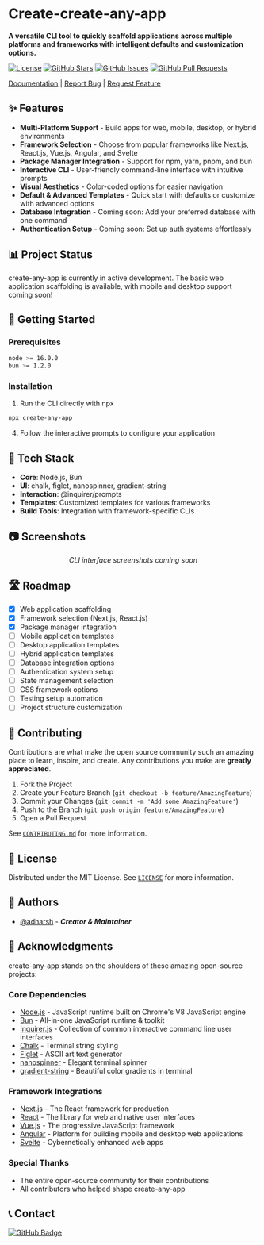 # Create-create-any-app

**A versatile CLI tool to quickly scaffold applications across multiple platforms and frameworks with intelligent defaults and customization options.**

[![License](https://img.shields.io/badge/License-MIT-blue.svg)](LICENSE)
[![GitHub Stars](https://img.shields.io/github/stars/adharshgamingyt/create-any-app?style=social)](https://github.com/adharshgamingyt/create-any-app/stargazers)
[![GitHub Issues](https://img.shields.io/github/issues/adharshgamingyt/create-any-app)](https://github.com/adharshgamingyt/create-any-app/issues)
[![GitHub Pull Requests](https://img.shields.io/github/issues-pr/adharshgamingyt/create-any-app)](https://github.com/adharshgamingyt/create-any-app/pulls)

[Documentation](https://example.com/docs) | [Report Bug](https://github.com/adharshgamingyt/create-any-app/issues) | [Request Feature](https://github.com/adharshgamingyt/create-any-app/issues)

## ✨ Features

- **Multi-Platform Support** - Build apps for web, mobile, desktop, or hybrid environments
- **Framework Selection** - Choose from popular frameworks like Next.js, React.js, Vue.js, Angular, and Svelte
- **Package Manager Integration** - Support for npm, yarn, pnpm, and bun
- **Interactive CLI** - User-friendly command-line interface with intuitive prompts
- **Visual Aesthetics** - Color-coded options for easier navigation
- **Default & Advanced Templates** - Quick start with defaults or customize with advanced options
- **Database Integration** - Coming soon: Add your preferred database with one command
- **Authentication Setup** - Coming soon: Set up auth systems effortlessly

## 📊 Project Status

create-any-app is currently in active development. The basic web application scaffolding is available, with mobile and desktop support coming soon!

## 🚀 Getting Started

### Prerequisites

```bash
node >= 16.0.0
bun >= 1.2.0
```

### Installation

1. Run the CLI directly with npx

```bash
npx create-any-app
```

4. Follow the interactive prompts to configure your application

## 🔧 Tech Stack

- **Core**: Node.js, Bun
- **UI**: chalk, figlet, nanospinner, gradient-string
- **Interaction**: @inquirer/prompts
- **Templates**: Customized templates for various frameworks
- **Build Tools**: Integration with framework-specific CLIs

## 📷 Screenshots

<div align="center">
  <p><i>CLI interface screenshots coming soon</i></p>
</div>

## 🛣️ Roadmap

- [x] Web application scaffolding
- [x] Framework selection (Next.js, React.js)
- [x] Package manager integration
- [ ] Mobile application templates
- [ ] Desktop application templates
- [ ] Hybrid application templates
- [ ] Database integration options
- [ ] Authentication system setup
- [ ] State management selection
- [ ] CSS framework options
- [ ] Testing setup automation
- [ ] Project structure customization

## 🤝 Contributing

Contributions are what make the open source community such an amazing place to learn, inspire, and create. Any contributions you make are **greatly appreciated**.

1. Fork the Project
2. Create your Feature Branch (`git checkout -b feature/AmazingFeature`)
3. Commit your Changes (`git commit -m 'Add some AmazingFeature'`)
4. Push to the Branch (`git push origin feature/AmazingFeature`)
5. Open a Pull Request

See [`CONTRIBUTING.md`](CONTRIBUTING.md) for more information.

## 📃 License

Distributed under the MIT License. See [`LICENSE`](LICENSE) for more information.

## 👥 Authors

- [@adharsh](https://github.com/adharshgamingyt) - _**Creator & Maintainer**_

## 🙏 Acknowledgments

create-any-app stands on the shoulders of these amazing open-source projects:

### Core Dependencies

- [Node.js](https://nodejs.org) - JavaScript runtime built on Chrome's V8 JavaScript engine
- [Bun](https://bun.sh) - All-in-one JavaScript runtime & toolkit
- [Inquirer.js](https://github.com/SBoudrias/Inquirer.js) - Collection of common interactive command line user interfaces
- [Chalk](https://github.com/chalk/chalk) - Terminal string styling
- [Figlet](https://github.com/patorjk/figlet.js) - ASCII art text generator
- [nanospinner](https://github.com/usmanyunusov/nanospinner) - Elegant terminal spinner
- [gradient-string](https://github.com/bokub/gradient-string) - Beautiful color gradients in terminal

### Framework Integrations

- [Next.js](https://nextjs.org) - The React framework for production
- [React](https://react.dev) - The library for web and native user interfaces
- [Vue.js](https://vuejs.org) - The progressive JavaScript framework
- [Angular](https://angular.io) - Platform for building mobile and desktop web applications
- [Svelte](https://svelte.dev) - Cybernetically enhanced web apps

### Special Thanks

- The entire open-source community for their contributions
- All contributors who helped shape create-any-app

## 📞 Contact

[![GitHub Badge](https://img.shields.io/badge/-AnyApp-000000?style=flat-square&logo=github&logoColor=white)](https://github.com/adharshgamingyt/create-any-app)
